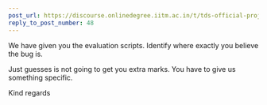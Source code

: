 ```yaml
---
post_url: https://discourse.onlinedegree.iitm.ac.in/t/tds-official-project1-discrepencies/171141/49
reply_to_post_number: 48
---
```

We have given you the evaluation scripts. Identify where exactly you believe the bug is.

Just guesses is not going to get you extra marks. You have to give us something specific.

Kind regards
